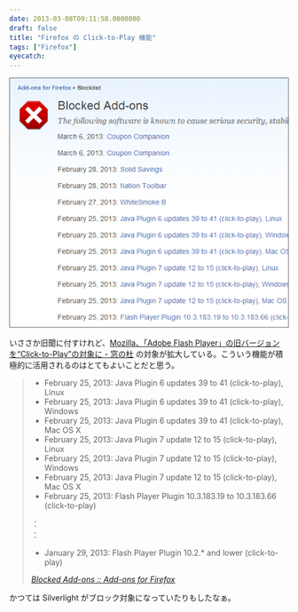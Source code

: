 ```yaml
---
date: 2013-03-08T09:11:58.0000000
draft: false
title: "Firefox の Click-to-Play 機能"
tags: ["Firefox"]
eyecatch: 
---
```

<p><span itemscope itemtype="http://schema.org/Photograph"><img src="20130308090808.png" alt="f:id:daruyanagi:20130308090808p:plain" title="f:id:daruyanagi:20130308090808p:plain" class="hatena-fotolife" itemprop="image"></span></p><p>いささか旧聞に付すけれど、<a href="http://www.forest.impress.co.jp/docs/news/20130130_585708.html">Mozilla&#x3001;&#x300C;Adobe Flash Player&#x300D;&#x306E;&#x65E7;&#x30D0;&#x30FC;&#x30B8;&#x30E7;&#x30F3;&#x3092;&ldquo;Click-to-Play&rdquo;&#x306E;&#x5BFE;&#x8C61;&#x306B; - &#x7A93;&#x306E;&#x675C;</a> の対象が拡大している。こういう機能が積極的に活用されるのはとてもよいことだと思う。</p>

<blockquote cite="https://addons.mozilla.org/en-US/firefox/blocked/">

<ul>
<li>February 25, 2013: Java Plugin 6 updates 39 to 41 (click-to-play), Linux</li>
<li>February 25, 2013: Java Plugin 6 updates 39 to 41 (click-to-play), Windows</li>
<li>February 25, 2013: Java Plugin 6 updates 39 to 41 (click-to-play), Mac OS X</li>
<li>February 25, 2013: Java Plugin 7 update 12 to 15 (click-to-play), Linux</li>
<li>February 25, 2013: Java Plugin 7 update 12 to 15 (click-to-play), Windows</li>
<li>February 25, 2013: Java Plugin 7 update 12 to 15 (click-to-play), Mac OS X</li>
<li>February 25, 2013: Flash Player Plugin 10.3.183.19 to 10.3.183.66 (click-to-play)</li>
</ul><p>：<br />
：</p>

<ul>
<li>January 29, 2013: Flash Player Plugin 10.2.* and lower (click-to-play)</li>
</ul>
<cite><a href="https://addons.mozilla.org/en-US/firefox/blocked/">Blocked Add-ons :: Add-ons for Firefox</a></cite>
</blockquote>
<p>かつては Silverlight がブロック対象になっていたりもしたなぁ。</p>
